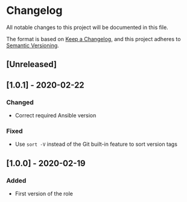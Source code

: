 # Changelog
All notable changes to this project will be documented in this file.

The format is based on [Keep a Changelog](https://keepachangelog.com/en/1.0.0/),
and this project adheres to [Semantic Versioning](https://semver.org/spec/v2.0.0.html).

## [Unreleased]

## [1.0.1] - 2020-02-22
### Changed
- Correct required Ansible version

### Fixed
- Use `sort -V` instead of the Git built-in feature to sort version tags

## [1.0.0] - 2020-02-19
### Added
- First version of the role
